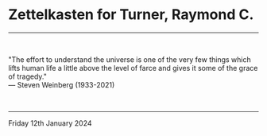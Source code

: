 # Zettelkasten for Turner, Raymond C.

---

</br>

"The effort to understand the universe is one of the very few things which lifts human life a little above
the level of farce and gives it some of the grace of tragedy."\
  ― Steven Weinberg (1933-2021)
  
</br>

---
Friday 12th January 2024
